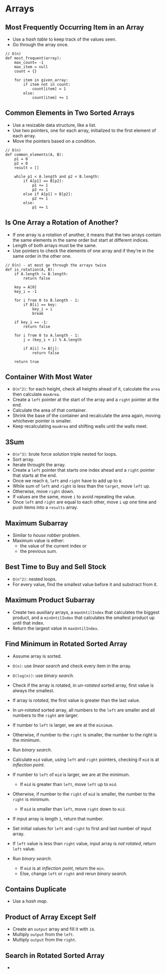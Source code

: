 # Arrays

## Most Frequently Occurring Item in an Array

* Use a *hash table* to keep track of the values seen.
* Go through the array once.

```
// O(n)
def most_frequent(array):
    max_count= -1
    max_item = null
    count = {}

    for item in given_array:
        if item not in count:
            count[item] = 1
        else:
            count[item] += 1
```

## Common Elements in Two Sorted Arrays

* Use a resizable data structure, like a list.
* Use two pointers, one for each array, initialized to the first element of each
  array.
* Move the pointers based on a condition.

```
// O(n)
def common_elements(A, B):
    p1 = 0
    p2 = 0
    result = []

    while p1 < A.length and p2 < B.length:
        if A[p1] == B[p2]:
            p1 += 1
            p2 += 1
        else if A[p1] > B[p2]:
            p2 += 1
        else:
            p1 += 1
```

## Is One Array a Rotation of Another?

* If one array is a rotation of another, it means that the two arrays contain
  the same elements in the same order but start at different indices.
* Length of both arrays must be the same.
* Use pointers to check the elements of one array and if they're in the same
  order in the other one.

```
// O(n) - at most go through the arrays twice
def is_rotation(A, B):
    if A.length != B.length:
        return false

    key = A[0]
    key_i = -1

    for i from 0 to B.length - 1:
        if B[i] == key:
            key_i = i
            break

    if key_i == -1:
        return false

    for i from 0 to A.length - 1:
        j = (key_i + i) % A.length

        if A[i] != B[j]:
            return false

    return true
```

## Container With Most Water

* `O(n^2)`: for each height, check all heights ahead of it, calculate the `area` then calculate `maxArea`.
* Create a `left` pointer at the start of the array and a `right` pointer at the end.
* Calculate the area of that container.
* Shrink the base of the container and recalculate the area again, moving whichever pointer is smaller.
* Keep recalculating `maxArea` and shifting walls until the walls meet.

## 3Sum

* `O(n^3)`: brute force solution triple nested for loops.
* Sort array.
* Iterate throught the array.
* Create a `left` pointer that starts one index ahead and a `right` pointer that starts at the end.
* Once we reach `0`, `left` and `right` have to add up to `0`.
* While sum of `left` and `right` is less than the `target`, move `left` up.
* Otherwise, move `right` down.
* If values are the same, move `i` to avoid repeating the value.
* Once `left` and `right` are equal to each other, move `i` up one time and push items into a `results` array.

## Maximum Subarray

* Similar to *house robber* problem.
* Maximum value is either:
  * the value of the current index or
  * the previous sum.

## Best Time to Buy and Sell Stock

* `O(n^2)`: nested loops.
* For every value, find the smallest value before it and substract from it.

## Maximum Product Subarray

* Create two auxiliary arrays, a `maxUntilIndex` that calculates the biggest product, and a `minUntilIndex` that calculates the smallest product up until that index.
* Return the largest value in `maxUntilIndex`.

## Find Minimum in Rotated Sorted Array

* Assume array is sorted.
* `O(n)`: use *linear search* and check every item in the array.
* `O(log(n))`: use *binary search*.
* Check if the array is rotated, in *un-rotated* sorted array, first value is always the smallest.
* If array is *rotated*, the first value is greater than the last value.
* In *un-rotated* sorted array, all numbers to the `left` are smaller and all numbers to the `right` are larger.
* If number to `left` is larger, we are at the `minimum`.
* Otherwise, if number to the `right` is smaller, the number to the right is the minimum.
* Run *binary search*.
* Calculate `mid` value, using `left` and `right` pointers, checking if `mid` is at *inflection point*.
* If number to `left` of `mid` is larger, we are at the minimum.
  * If `mid` is greater than `left`, move `left` up to `mid`.
* Otherwise, if number to the `right` of `mid` is smaller, the number to the `right` is minimum.
  * If `mid` is smaller than `left`, move `right` down to `mid`.

* If input array is length `1`, return that number.
* Set initial values for `left` and `right` to first and last number of input array.
* If `left` value is less than `right` value, input array is *not rotated*, return `left` value.
* Run *binary search*.
  * If `mid` is at *inflection point*, return the `min`.
  * Else, change `left` or `right` and rerun *binary search*.

## Contains Duplicate

* Use a *hash map*.

## Product of Array Except Self

* Create an `output` array and fill it with `1`s.
* Multiply `output` from the `left`.
* Multiply `output` from the `right`.

## Search in Rotated Sorted Array

* 
